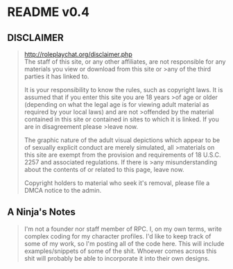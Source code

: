 # README v0.4 #
## DISCLAIMER ##
>http://roleplaychat.org/disclaimer.php <br />
>The staff of this site, or any other affiliates, are not responsible for any materials you view or download from this site or >any of the third parties it has linked to.
>
>It is your responsibility to know the rules, such as copyright laws. It is assumed that if you enter this site you are 18 years >of age or older (depending on what the legal age is for viewing adult material as required by your local laws) and are not >offended by the material contained in this site or contained in sites to which it is linked. If you are in disagreement please >leave now.
>
>The graphic nature of the adult visual depictions which appear to be of sexually explicit conduct are merely simulated, all >materials on this site are exempt from the provision and requirements of 18 U.S.C. 2257 and associated regulations. If there is >any misunderstanding about the contents of or related to this page, leave now.
>
>Copyright holders to material who seek it's removal, please file a DMCA notice to the admin.
## A Ninja's Notes ##
>I'm not a founder nor staff member of RPC. I, on my own terms, write complex coding for my character profiles. I'd like to keep
>track of some of my work, so I'm posting all of the code here. This will include examples/snippets of some of the shit. Whoever
>comes across this shit will probably be able to incorporate it into their own designs.